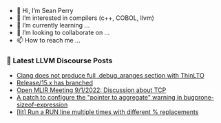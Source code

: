 - 👋 Hi, I’m Sean Perry
- 👀 I’m interested in compilers (c++, COBOL, llvm)
- 🌱 I’m currently learning ...
- 💞️ I’m looking to collaborate on ...
- 📫 How to reach me ...

<!---
s66perry/s66perry is a ✨ special ✨ repository because its `README.md` (this file) appears on your GitHub profile.
You can click the Preview link to take a look at your changes.
--->
### 📕 Latest LLVM Discourse Posts

<!-- DISCOURSE-LLVM:START -->
- [Clang does not produce full .debug_aranges section with ThinLTO](https://discourse.llvm.org/t/clang-does-not-produce-full-debug-aranges-section-with-thinlto/64898#post_10)
- [Release/15.x has branched](https://discourse.llvm.org/t/release-15-x-has-branched/64095#post_13)
- [Open MLIR Meeting 9/1/2022: Discussion about TCP](https://discourse.llvm.org/t/open-mlir-meeting-9-1-2022-discussion-about-tcp/64987#post_1)
- [A patch to configure the &quot;pointer to aggregate&quot; warning in bugprone-sizeof-expression](https://discourse.llvm.org/t/a-patch-to-configure-the-pointer-to-aggregate-warning-in-bugprone-sizeof-expression/64955#post_7)
- [[lit] Run a RUN line multiple times with different % replacements](https://discourse.llvm.org/t/lit-run-a-run-line-multiple-times-with-different-replacements/64932#post_13)
<!-- DISCOURSE-LLVM:END -->
